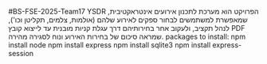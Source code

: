 #BS-FSE-2025-Team17
YSDR
הפרויקט הוא מערכת לתכנון אירועים אינטראקטיבית, שמאפשרת למשתמשים לבחור ספקים לאירוע שלהם (אולמות, צלמים, תקליטן וכו'), לנהל תקציב, ולעקוב אחר בחירותיהם דרך עגלת קניות מובנית עד לייצוא קובץ PDF שמראה סיכום של בחירות האירוע ונוח לסגירה מהירה.
packages to install:
npm install node
npm install express
npm install sqlite3
npm install express-session
